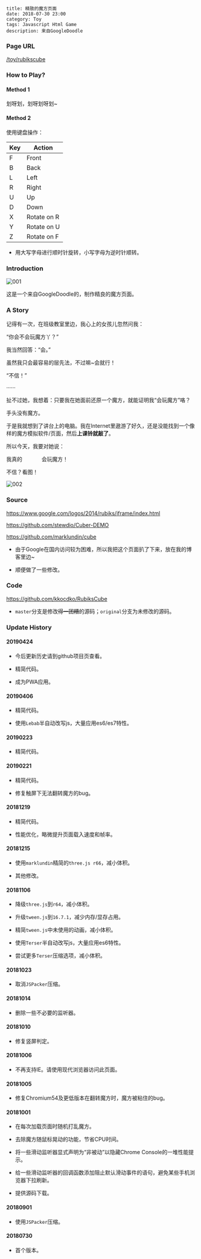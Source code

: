 ```
title: 精致的魔方页面
date: 2018-07-30 23:00
category: Toy
tags: Javascript Html Game
description: 来自GoogleDoodle
```

### Page URL

[/toy/rubikscube](/toy/rubikscube)

### How to Play?

#### Method 1

划呀划，划呀划呀划~

#### Method 2

使用键盘操作：

|Key|Action     |
|---|-----------|
|F  |Front      |
|B  |Back       |
|L  |Left       |
|R  |Right      |
|U  |Up         |
|D  |Down       |
|X  |Rotate on R|
|Y  |Rotate on U|
|Z  |Rotate on F|

* 用大写字母进行顺时针旋转，小写字母为逆时针顺转。

### Introduction

![001](/res/20180730-230036-001.webp)

这是一个来自GoogleDoodle的，制作精良的魔方页面。

### A Story

记得有一次，在班级教室里边，我心上的女孩儿忽然问我：

“你会不会玩魔方丫？”

我当然回答：“会。”

虽然我只会最容易的层先法，不过嘛~会就行！

“不信！”

······

扯不过她，我想着：只要我在她面前还原一个魔方，就能证明我“会玩魔方”咯？

手头没有魔方。

于是我就想到了讲台上的电脑。我在Internet里遨游了好久，还是没能找到一个像样的魔方模拟软件/页面，然后**上课铃就敲了**。

所以今天，我要对她说：

我真的<b style="color:transparent">宣你哟~</b>会玩魔方！

不信？看图！

![002](/res/20180730-230036-002.webp)

### Source

<https://www.google.com/logos/2014/rubiks/iframe/index.html>

<https://github.com/stewdio/Cuber-DEMO>

<https://github.com/marklundin/cube>

* 由于Google在国内访问较为困难，所以我把这个页面扒了下来，放在我的博客里边~

* 顺便做了一些修改。

### Code

<https://github.com/kkocdko/RubiksCube>

* `master`分支是修改<del>得一团糟</del>的源码；`original`分支为未修改的源码。

### Update History

#### 20190424

* 今后更新历史请到github项目页查看。

* 精简代码。

* 成为PWA应用。

#### 20190406

* 精简代码。

* 使用`Lebab`半自动改写js，大量应用es6/es7特性。

#### 20190223

* 精简代码。

#### 20190221

* 精简代码。

* 修复触屏下无法翻转魔方的bug。

#### 20181219

* 精简代码。

* 性能优化，略微提升页面载入速度和帧率。

#### 20181215

* 使用`marklundin`精简的`three.js r66`，减小体积。

* 其他修改。

#### 20181106

* 降级`three.js`到`r64`，减小体积。

* 升级`tween.js`到`16.7.1`，减少内存/显存占用。

* 精简`tween.js`中未使用的动画，减小体积。

* 使用`Terser`半自动改写js，大量应用es6特性。

* 尝试更多`Terser`压缩选项，减小体积。

#### 20181023

* 取消`JSPacker`压缩。

#### 20181014

* 删除一些不必要的监听器。

#### 20181010

* 修复竖屏判定。

#### 20181006

* 不再支持IE。请使用现代浏览器访问此页面。

#### 20181005

* 修复Chromium54及更低版本在翻转魔方时，魔方被粘住的bug。

#### 20181001

* 在每次加载页面时随机打乱魔方。

* 去除魔方随鼠标晃动的功能，节省CPU时间。

* 将一些滑动监听器显式声明为“非被动”以隐藏Chrome Console的一堆性能提示。

* 给一些滑动监听器的回调函数添加阻止默认滑动事件的语句，避免某些手机浏览器下拉刷新。

* 提供源码下载。

#### 20180901

* 使用`JSPacker`压缩。

#### 20180730

* 首个版本。
